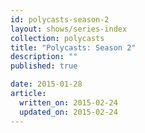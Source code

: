 ```yaml
---
id: polycasts-season-2
layout: shows/series-index
collection: polycasts
title: "Polycasts: Season 2"
description: ""
published: true

date: 2015-01-28
article:
  written_on: 2015-02-24
  updated_on: 2015-02-24
---
```

